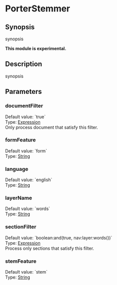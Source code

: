 <h1 class="module">PorterStemmer</h1>

## Synopsis

synopsis

**This module is experimental.**

## Description

synopsis

## Parameters

<a name="documentFilter">

### documentFilter

<div class="param-level param-level-default-value">Default value: `true`
</div>
<div class="param-type">Type: <a href="../converter/fr.inra.maiage.bibliome.alvisnlp.core.corpus.expressions.Expression" class="converter">Expression</a>
</div>
Only process document that satisfy this filter.

<a name="formFeature">

### formFeature

<div class="param-level param-level-default-value">Default value: `form`
</div>
<div class="param-type">Type: <a href="../converter/java.lang.String" class="converter">String</a>
</div>


<a name="language">

### language

<div class="param-level param-level-default-value">Default value: `english`
</div>
<div class="param-type">Type: <a href="../converter/java.lang.String" class="converter">String</a>
</div>


<a name="layerName">

### layerName

<div class="param-level param-level-default-value">Default value: `words`
</div>
<div class="param-type">Type: <a href="../converter/java.lang.String" class="converter">String</a>
</div>


<a name="sectionFilter">

### sectionFilter

<div class="param-level param-level-default-value">Default value: `boolean:and(true, nav:layer:words())`
</div>
<div class="param-type">Type: <a href="../converter/fr.inra.maiage.bibliome.alvisnlp.core.corpus.expressions.Expression" class="converter">Expression</a>
</div>
Process only sections that satisfy this filter.

<a name="stemFeature">

### stemFeature

<div class="param-level param-level-default-value">Default value: `stem`
</div>
<div class="param-type">Type: <a href="../converter/java.lang.String" class="converter">String</a>
</div>


